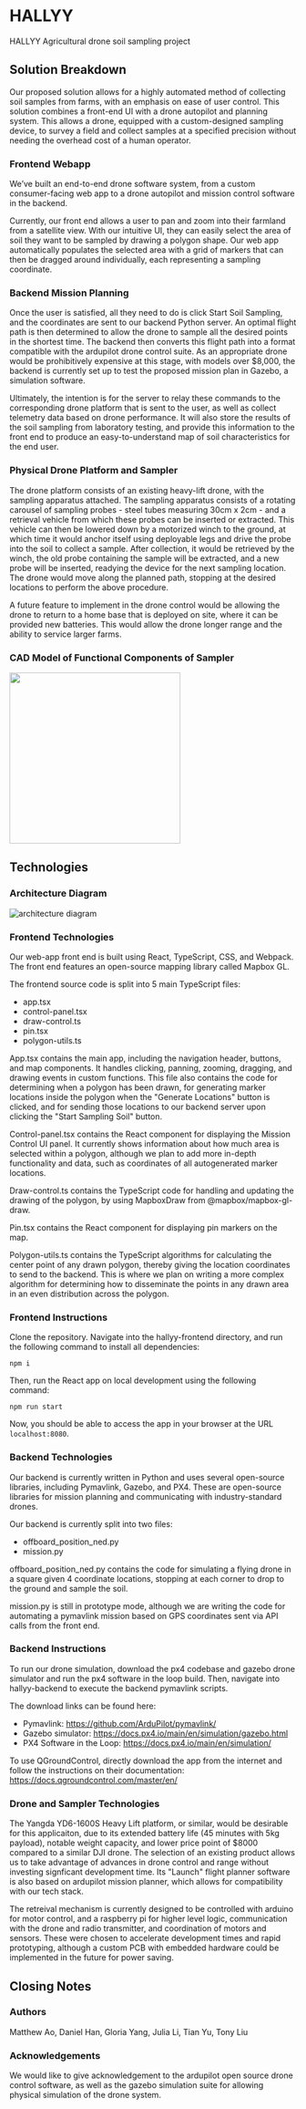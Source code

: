 # HALLYY
HALLYY Agricultural drone soil sampling project 

## Solution Breakdown
Our proposed solution allows for a highly automated method of collecting soil samples from farms, with an emphasis on ease of user control. This solution combines a front-end UI with a drone autopilot and planning system. This allows a drone, equipped with a custom-designed sampling device, to survey a field and collect samples at a specified precision without needing the overhead cost of a human operator.

### Frontend Webapp

We’ve built an end-to-end drone software system, from a custom consumer-facing web app to a drone autopilot and mission control software in the backend. 

Currently, our front end allows a user to pan and zoom into their farmland from a satellite view. With our intuitive UI, they can easily select the area of soil they want to be sampled by drawing a polygon shape. Our web app automatically populates the selected area with a grid of markers that can then be dragged around individually, each representing a sampling coordinate. 

### Backend Mission Planning

Once the user is satisfied, all they need to do is click Start Soil Sampling, and the coordinates are sent to our backend Python server. An optimal flight path is then determined to allow the drone to sample all the desired points in the shortest time. The backend then converts this flight path into a format compatible with the ardupilot drone control suite. As an appropriate drone would be prohibitively expensive at this stage, with models over $8,000, the backend is currently set up to test the proposed mission plan in Gazebo, a simulation software.

Ultimately, the intention is for the server to relay these commands to the corresponding drone platform that is sent to the user, as well as collect telemetry data based on drone performance. It will also store the results of the soil sampling from laboratory testing, and provide this information to the front end to produce an easy-to-understand map of soil characteristics for the end user.

### Physical Drone Platform and Sampler

The drone platform consists of an existing heavy-lift drone, with the sampling apparatus attached. The sampling apparatus consists of a rotating carousel of sampling probes - steel tubes measuring 30cm x 2cm - and a retrieval vehicle from which these probes can be inserted or extracted. This vehicle can then be lowered down by a motorized winch to the ground, at which time it would anchor itself using deployable legs and drive the probe into the soil to collect a sample. After collection, it would be retrieved by the winch, the old probe containing the sample will be extracted, and a new probe will be inserted, readying the device for the next sampling location. The drone would move along the planned path, stopping at the desired locations to perform the above procedure.

A future feature to implement in the drone control would be allowing the drone to return to a home base that is deployed on site, where it can be provided new batteries. This would allow the drone longer range and the ability to service larger farms.

### CAD Model of Functional Components of Sampler
<img src="https://github.com/aoruize/hallyy/blob/main/Physical%20Device.png" height="300">

## Technologies

### Architecture Diagram
![architecture diagram](https://github.com/aoruize/hallyy/blob/main/Architecture%20Diagram.png)

### Frontend Technologies
Our web-app front end is built using React, TypeScript, CSS, and Webpack. The front end features an open-source mapping library called Mapbox GL. 

The frontend source code is split into 5 main TypeScript files: 

- app.tsx
- control-panel.tsx
- draw-control.ts
- pin.tsx
- polygon-utils.ts

App.tsx contains the main app, including the navigation header, buttons, and map components. It handles clicking, panning, zooming, dragging, and drawing events in custom functions. This file also contains the code for determining when a polygon has been drawn, for generating marker locations inside the polygon when the "Generate Locations" button is clicked, and for sending those locations to our backend server upon clicking the "Start Sampling Soil" button.

Control-panel.tsx contains the React component for displaying the Mission Control UI panel. It currently shows information about how much area is selected within a polygon, although we plan to add more in-depth functionality and data, such as coordinates of all autogenerated marker locations.

Draw-control.ts contains the TypeScript code for handling and updating the drawing of the polygon, by using MapboxDraw from @mapbox/mapbox-gl-draw.

Pin.tsx contains the React component for displaying pin markers on the map.

Polygon-utils.ts contains the TypeScript algorithms for calculating the center point of any drawn polygon, thereby giving the location coordinates to send to the backend. This is where we plan on writing a more complex algorithm for determining how to disseminate the points in any drawn area in an even distribution across the polygon. 

### Frontend Instructions

Clone the repository. Navigate into the hallyy-frontend directory, and run the following command to install all dependencies:

```
npm i
```

Then, run the React app on local development using the following command:

```
npm run start
```

Now, you should be able to access the app in your browser at the URL `localhost:8080`.

### Backend Technologies
Our backend is currently written in Python and uses several open-source libraries, including Pymavlink, Gazebo, and PX4. These are open-source libraries for mission planning and communicating with industry-standard drones. 

Our backend is currently split into two files: 

- offboard_position_ned.py
- mission.py

offboard_position_ned.py contains the code for simulating a flying drone in a square given 4 coordinate locations, stopping at each corner to drop to the ground and sample the soil.

mission.py is still in prototype mode, although we are writing the code for automating a pymavlink mission based on GPS coordinates sent via API calls from the front end.

### Backend Instructions
To run our drone simulation, download the px4 codebase and gazebo drone simulator and run the px4 software in the loop build.
Then, navigate into hallyy-backend to execute the backend pymavlink scripts.

The download links can be found here:

- Pymavlink: https://github.com/ArduPilot/pymavlink/
- Gazebo simulator: https://docs.px4.io/main/en/simulation/gazebo.html
- PX4 Software in the Loop: https://docs.px4.io/main/en/simulation/

To use QGroundControl, directly download the app from the internet and follow the instructions on their documentation: https://docs.qgroundcontrol.com/master/en/

### Drone and Sampler Technologies
The Yangda YD6-1600S Heavy Lift platform, or similar, would be desirable for this applicaiton, due to its extended battery life (45 minutes with 5kg payload), notable weight capacity, and lower price point of $8000 compared to a similar DJI drone. The selection of an existing product allows us to take advantage of advances in drone control and range without investing signficant development time. Its "Launch" flight planner software is also based on ardupilot mission planner, which allows for compatibility with our tech stack.

The retreival mechanism is currently designed to be controlled with arduino for motor control, and a raspberry pi for higher level logic, communication with the drone and radio transmitter, and coordination of motors and sensors. These were chosen to accelerate development times and rapid prototyping, although a custom PCB with embedded hardware could be implemented in the future for power saving.

## Closing Notes

### Authors
Matthew Ao, Daniel Han, Gloria Yang, Julia Li, Tian Yu, Tony Liu

### Acknowledgements
We would like to give acknowledgement to the ardupilot open source drone control software, as well as the gazebo simulation suite for allowing physical simulation of the drone system.



